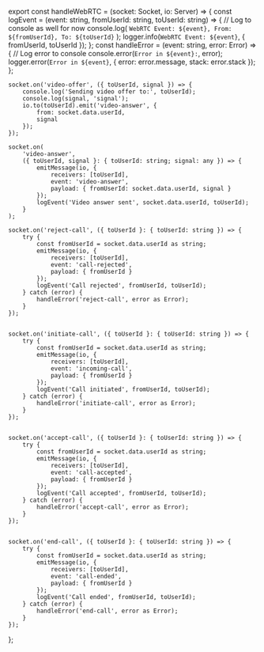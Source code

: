 
export const handleWebRTC = (socket: Socket, io: Server) => {
	const logEvent = (event: string, fromUserId: string, toUserId: string) => {
		// Log to console as well for now
		console.log(
			`WebRTC Event: ${event}, From: ${fromUserId}, To: ${toUserId}`
		);
		logger.info(`WebRTC Event: ${event}`, { fromUserId, toUserId });
	};
	const handleError = (event: string, error: Error) => {
		// Log error to console
		console.error(`Error in ${event}:`, error);
		logger.error(`Error in ${event}`, {
			error: error.message,
			stack: error.stack
		});
	};
 

	socket.on('video-offer', ({ toUserId, signal }) => {
		console.log('Sending video offer to:', toUserId);
		console.log(signal, 'signal');
		io.to(toUserId).emit('video-answer', {
			from: socket.data.userId,
			signal
		});
	});
 
	socket.on(
		'video-answer',
		({ toUserId, signal }: { toUserId: string; signal: any }) => {
			emitMessage(io, {
				receivers: [toUserId],
				event: 'video-answer',
				payload: { fromUserId: socket.data.userId, signal }
			});
			logEvent('Video answer sent', socket.data.userId, toUserId);
		}
	);

	socket.on('reject-call', ({ toUserId }: { toUserId: string }) => {
		try {
			const fromUserId = socket.data.userId as string;
			emitMessage(io, {
				receivers: [toUserId],
				event: 'call-rejected',
				payload: { fromUserId }
			});
			logEvent('Call rejected', fromUserId, toUserId);
		} catch (error) {
			handleError('reject-call', error as Error);
		}
	});
 

	socket.on('initiate-call', ({ toUserId }: { toUserId: string }) => {
		try {
			const fromUserId = socket.data.userId as string;
			emitMessage(io, {
				receivers: [toUserId],
				event: 'incoming-call',
				payload: { fromUserId }
			});
			logEvent('Call initiated', fromUserId, toUserId);
		} catch (error) {
			handleError('initiate-call', error as Error);
		}
	});


	socket.on('accept-call', ({ toUserId }: { toUserId: string }) => {
		try {
			const fromUserId = socket.data.userId as string;
			emitMessage(io, {
				receivers: [toUserId],
				event: 'call-accepted',
				payload: { fromUserId }
			});
			logEvent('Call accepted', fromUserId, toUserId);
		} catch (error) {
			handleError('accept-call', error as Error);
		}
	});


	socket.on('end-call', ({ toUserId }: { toUserId: string }) => {
		try {
			const fromUserId = socket.data.userId as string;
			emitMessage(io, {
				receivers: [toUserId],
				event: 'call-ended',
				payload: { fromUserId }
			});
			logEvent('Call ended', fromUserId, toUserId);
		} catch (error) {
			handleError('end-call', error as Error);
		}
	});

	 
};

